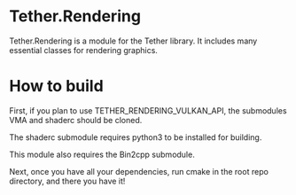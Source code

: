 # Tether.Rendering
Tether.Rendering is a module for the Tether library.
It includes many essential classes for rendering graphics.

# How to build
First, if you plan to use TETHER_RENDERING_VULKAN_API, the submodules VMA and shaderc should be cloned.

The shaderc submodule requires python3 to be installed for building.

This module also requires the Bin2cpp submodule.

Next, once you have all your dependencies, run cmake in the root repo directory, and there you have it!